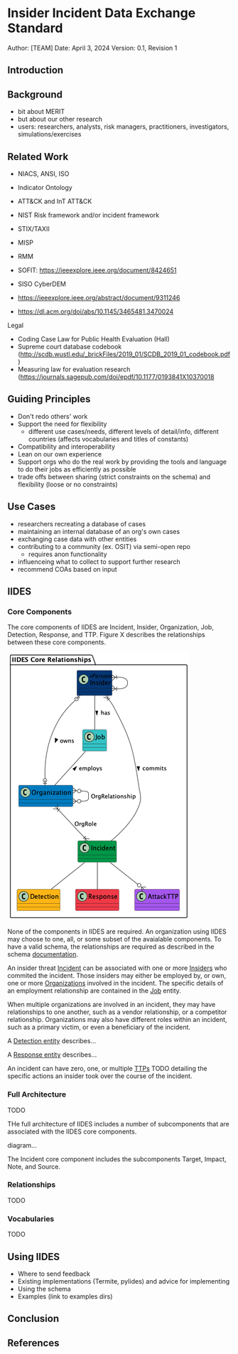 # Insider Incident Data Exchange Standard
Author: [TEAM]
Date: April 3, 2024
Version: 0.1, Revision 1

## Introduction

## Background

- bit about MERIT
- but about our other research
- users: researchers, analysts, risk managers, practitioners, investigators, simulations/exercises


## Related Work
- NIACS, ANSI, ISO
- Indicator Ontology
- ATT&CK and InT ATT&CK
- NIST Risk framework and/or incident framework
- STIX/TAXII
- MISP
- RMM
- SOFIT: https://ieeexplore.ieee.org/document/8424651
- SISO CyberDEM

- https://ieeexplore.ieee.org/abstract/document/9311246
- https://dl.acm.org/doi/abs/10.1145/3465481.3470024

Legal
- Coding Case Law for Public Health Evaluation (Hall)
- Supreme court database codebook (http://scdb.wustl.edu/_brickFiles/2019_01/SCDB_2019_01_codebook.pdf)
- Measuring law for evaluation research (https://journals.sagepub.com/doi/epdf/10.1177/0193841X10370018

## Guiding Principles

- Don't redo others' work
- Support the need for flexibility
    - different use cases/needs, different levels of detail/info, different countries (affects vocabularies and titles of constants)
- Compatibility and interoperability
- Lean on our own experience
- Support orgs who do the real work by providing the tools and language to do their jobs as efficiently as possible
- trade offs between sharing (strict constraints on the schema) and flexibility (loose or no constraints)

## Use Cases

- researchers recreating a database of cases
- maintaining an internal database of an org's own cases
- exchanging case data with other entities
- contributing to a community (ex. OSIT) via semi-open repo
    - requires anon functionality
- influenceing what to collect to support further research 
- recommend COAs based on input

## IIDES

### Core Components

The core components of IIDES are Incident, Insider, Organization, Job, Detection, Response, and TTP. Figure X describes the relationships between these core components. 

![IIDES Core Diagram](../UML/out/IIDES_Core.png "IIDES Core")

None of the components in IIDES are required. An organization using IIDES may choose to one, all, or some subset of the avaialable components. To have a valid schema, the relationships are required as described in the schema [documentation](../).

An insider threat [Incident](objects/incident.md) can be associated with one or more [Insiders](objects/insider.md) who commited the incident. Those insiders may either be employed by, or own, one or more [Organizations](objects/organization.md) involved in the incident. The specific details of an employment relationship are contained in the [Job](objects/job.md) entity.

When multiple organizations are involved in an incident, they may have relationships to one another, such as a vendor relationship, or a competitor relationship. Organizations may also have different roles within an incident, such as a primary victim, or even a beneficiary of the incident.

A [Detection entity](objects/detection.md) describes...

A [Response entity](objects/response.md) describes...

An incident can have zero, one, or multiple [TTPs](objects/attackTTP.md) TODO detailing the specific actions an insider took over the course of the incident.

### Full Architecture

TODO

THe full architecture of IIDES includes a number of subcomponents that are associated with the IIDES core components.

diagram...

The Incident core component includes the subcomponents Target, Impact, Note, and Source.

### Relationships

TODO

### Vocabularies

TODO

## Using IIDES
- Where to send feedback
- Existing implementations (Termite, pyIides) and advice for implementing
- Using the schema
- Examples (link to examples dirs)

## Conclusion

## References


